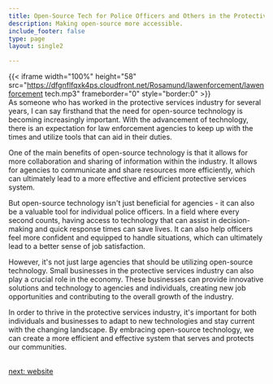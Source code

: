 ```yaml
---
title: Open-Source Tech for Police Officers and Others in the Protective Services  Industry
description: Making open-source more accessible.
include_footer: false
type: page
layout: single2

---
```


{{< iframe width="100%" height="58" src="https://dfgnflfqxk4ps.cloudfront.net/Rosamund/lawenforcement/lawenforcement tech.mp3" frameborder="0" style="border:0" >}}<br>
As someone who has worked in the protective services industry for several years, I can say firsthand that the need for open-source technology is becoming increasingly important. With the advancement of technology, there is an expectation for law enforcement agencies to keep up with the times and utilize tools that can aid in their duties.

One of the main benefits of open-source technology is that it allows for more collaboration and sharing of information within the industry. It allows for agencies to communicate and share resources more efficiently, which can ultimately lead to a more effective and efficient protective services system.

But open-source technology isn't just beneficial for agencies - it can also be a valuable tool for individual police officers. In a field where every second counts, having access to technology that can assist in decision-making and quick response times can save lives. It can also help officers feel more confident and equipped to handle situations, which can ultimately lead to a better sense of job satisfaction.

However, it's not just large agencies that should be utilizing open-source technology. Small businesses in the protective services industry can also play a crucial role in the economy. These businesses can provide innovative solutions and technology to agencies and individuals, creating new job opportunities and contributing to the overall growth of the industry.

In order to thrive in the protective services industry, it's important for both individuals and businesses to adapt to new technologies and stay current with the changing landscape. By embracing open-source technology, we can create a more efficient and effective system that serves and protects our communities.

<br>
<a href="https://insights.workdojos.com/lawenforcement/website">next: website</a>
<br>
</p>